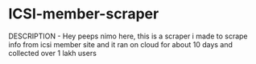 # ICSI-member-scraper
DESCRIPTION - Hey peeps nimo here, this is a scraper i made to scrape info from icsi member site and it ran on cloud for about 10 days and collected over 1 lakh users 
